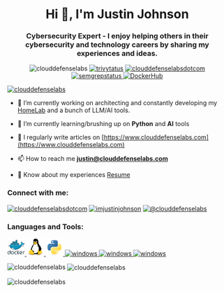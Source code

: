 <h1 align="center">Hi 👋, I'm Justin Johnson</h1>
<h3 align="center">Cybersecurity Expert - I enjoy helping others in their cybersecurity and technology careers by sharing my experiences and ideas.</h3>

<p align="center"> <img src="https://komarev.com/ghpvc/?username=clouddefenselabs&label=Profile%20views&color=0e75b6&style=flat" alt="clouddefenselabs" /> 
<a href="https://semgrep.dev/"> <img src="https://img.shields.io/badge/Trivy_status-Monitored-aqua" alt="trivytatus"></a>
<a href="https://twitter.com/clouddefenselabsdotcom" target="blank"><img src="https://img.shields.io/twitter/follow/clouddefenselabsdotcom?logo=twitter&style=for-the-badge" alt="clouddefenselabsdotcom" /></a>
<a href="https://semgrep.dev/"> <img src="https://img.shields.io/badge/Semgrep_status-Monitored-green" alt="semgrepstatus"> </a>
<a href="https://hub.docker.com/u/clouddefenselabs" target="blank"><img src="https://img.shields.io/badge/dockerhub-images-success.svg?logo=Docker" alt="DockerHub"></a></p>
<p align="left"> <a href="https://github.com/ryo-ma/github-profile-trophy"><img src="https://github-profile-trophy.vercel.app/?username=clouddefenselabs" alt="clouddefenselabs" /></a> </p>




- 🔭 I’m currently working on architecting and constantly developing my [HomeLab](https://github.com/clouddefenselabs/homelab) and a bunch of LLM/AI tools.

- 🌱 I’m currently learning/brushing up on **Python** and **AI** tools

- 📝 I regularly write articles on [https://www.clouddefenselabs.com](https://www.clouddefenselabs.com)

- 📫 How to reach me **justin@clouddefenselabs.com**

- 📄 Know about my experiences [Resume](https://github.com/clouddefenselabs/clouddefenselabs.github.io/blob/main/assets/static/resume.pdf)

<h3 align="left">Connect with me:</h3>
<p align="left">
<a href="https://twitter.com/clouddefenselabsdotcom" target="blank"><img align="center" src="https://raw.githubusercontent.com/rahuldkjain/github-profile-readme-generator/master/src/images/icons/Social/twitter.svg" alt="clouddefenselabsdotcom" height="30" width="40" /></a>
<a href="https://linkedin.com/in/imjustinjohnson" target="blank"><img align="center" src="https://raw.githubusercontent.com/rahuldkjain/github-profile-readme-generator/master/src/images/icons/Social/linked-in-alt.svg" alt="imjustinjohnson" height="30" width="40" /></a>
<a href="https://www.youtube.com/c/@clouddefenselabs" target="blank"><img align="center" src="https://raw.githubusercontent.com/rahuldkjain/github-profile-readme-generator/master/src/images/icons/Social/youtube.svg" alt="@clouddefenselabs" height="30" width="40" /></a>
</p>

<h3 align="left">Languages and Tools:</h3>
<p align="left"> <a href="https://www.docker.com/" target="_blank" rel="noreferrer"> <img src="https://raw.githubusercontent.com/devicons/devicon/master/icons/docker/docker-original-wordmark.svg" alt="docker" width="40" height="40"/> </a> <a href="https://www.linux.org/" target="_blank" rel="noreferrer"> <img src="https://raw.githubusercontent.com/devicons/devicon/master/icons/linux/linux-original.svg" alt="linux" width="40" height="40"/> </a> <a href="https://www.python.org" target="_blank" rel="noreferrer"> <img src="https://raw.githubusercontent.com/devicons/devicon/master/icons/python/python-original.svg" alt="python" width="40" height="40"/> </a> <a href="https://www.microsoft.com" target="_blank" rel="noreferrer"> <img src="https://www.svgrepo.com/download/303223/microsoft-windows-22-logo.svg" alt="windows" width="40" height="40"> </a> <a href="https://learn.microsoft.com/en-us/powershell/" target="_blank" rel="noreferrer"> <img src="https://www.svgrepo.com/download/373992/powershell.svg" alt="windows" width="40" height="40">  <a href="https://www.gnu.org/software/bash/" target="_blank" rel="noreferrer"> <img src="https://www.svgrepo.com/download/353475/bash.svg" alt="windows" width="40" height="40"></a></p>

<p><img align="left" src="https://github-readme-stats.vercel.app/api/top-langs?username=clouddefenselabs&show_icons=true&locale=en&layout=compact" alt="clouddefenselabs" /></p>

<p>&nbsp;<img align="center" src="https://github-readme-stats.vercel.app/api?username=clouddefenselabs&show_icons=true&locale=en" alt="clouddefenselabs" /></p>

<p><img align="center" src="https://github-readme-streak-stats.herokuapp.com/?user=clouddefenselabs&" alt="clouddefenselabs" /></p>
